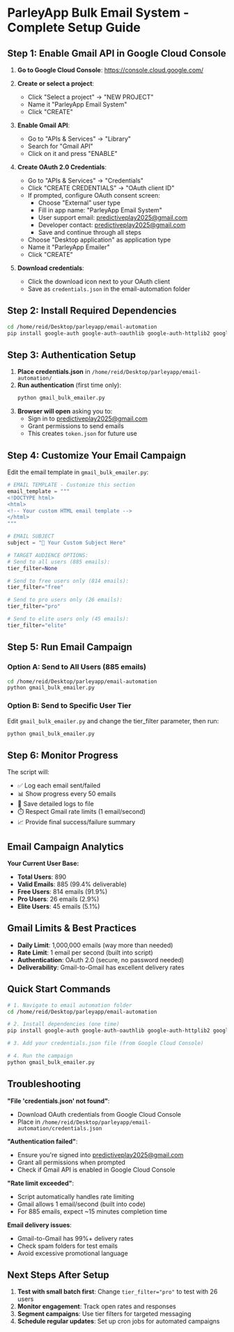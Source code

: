 # ParleyApp Bulk Email System - Complete Setup Guide

## Step 1: Enable Gmail API in Google Cloud Console

1. **Go to Google Cloud Console**: https://console.cloud.google.com/
2. **Create or select a project**:
   - Click "Select a project" → "NEW PROJECT"
   - Name it "ParleyApp Email System"
   - Click "CREATE"

3. **Enable Gmail API**:
   - Go to "APIs & Services" → "Library"
   - Search for "Gmail API"
   - Click on it and press "ENABLE"

4. **Create OAuth 2.0 Credentials**:
   - Go to "APIs & Services" → "Credentials"
   - Click "CREATE CREDENTIALS" → "OAuth client ID"
   - If prompted, configure OAuth consent screen:
     - Choose "External" user type
     - Fill in app name: "ParleyApp Email System"
     - User support email: predictiveplay2025@gmail.com
     - Developer contact: predictiveplay2025@gmail.com
     - Save and continue through all steps
   - Choose "Desktop application" as application type
   - Name it "ParleyApp Emailer"
   - Click "CREATE"

5. **Download credentials**:
   - Click the download icon next to your OAuth client
   - Save as `credentials.json` in the email-automation folder

## Step 2: Install Required Dependencies

```bash
cd /home/reid/Desktop/parleyapp/email-automation
pip install google-auth google-auth-oauthlib google-auth-httplib2 google-api-python-client supabase
```

## Step 3: Authentication Setup

1. **Place credentials.json** in `/home/reid/Desktop/parleyapp/email-automation/`
2. **Run authentication** (first time only):
   ```bash
   python gmail_bulk_emailer.py
   ```
3. **Browser will open** asking you to:
   - Sign in to predictiveplay2025@gmail.com
   - Grant permissions to send emails
   - This creates `token.json` for future use

## Step 4: Customize Your Email Campaign

Edit the email template in `gmail_bulk_emailer.py`:

```python
# EMAIL TEMPLATE - Customize this section
email_template = """
<!DOCTYPE html>
<html>
<!-- Your custom HTML email template -->
</html>
"""

# EMAIL SUBJECT
subject = "🚀 Your Custom Subject Here"

# TARGET AUDIENCE OPTIONS:
# Send to all users (885 emails):
tier_filter=None

# Send to free users only (814 emails):
tier_filter="free"

# Send to pro users only (26 emails):
tier_filter="pro"

# Send to elite users only (45 emails):
tier_filter="elite"
```

## Step 5: Run Email Campaign

### Option A: Send to All Users (885 emails)
```bash
cd /home/reid/Desktop/parleyapp/email-automation
python gmail_bulk_emailer.py
```

### Option B: Send to Specific User Tier
Edit `gmail_bulk_emailer.py` and change the tier_filter parameter, then run:
```bash
python gmail_bulk_emailer.py
```

## Step 6: Monitor Progress

The script will:
- ✅ Log each email sent/failed
- 📊 Show progress every 50 emails
- 💾 Save detailed logs to file
- ⏱️ Respect Gmail rate limits (1 email/second)
- 📈 Provide final success/failure summary

## Email Campaign Analytics

**Your Current User Base:**
- **Total Users**: 890
- **Valid Emails**: 885 (99.4% deliverable)
- **Free Users**: 814 emails (91.9%)
- **Pro Users**: 26 emails (2.9%)
- **Elite Users**: 45 emails (5.1%)

## Gmail Limits & Best Practices

- **Daily Limit**: 1,000,000 emails (way more than needed)
- **Rate Limit**: 1 email per second (built into script)
- **Authentication**: OAuth 2.0 (secure, no password needed)
- **Deliverability**: Gmail-to-Gmail has excellent delivery rates

## Quick Start Commands

```bash
# 1. Navigate to email automation folder
cd /home/reid/Desktop/parleyapp/email-automation

# 2. Install dependencies (one time)
pip install google-auth google-auth-oauthlib google-auth-httplib2 google-api-python-client supabase

# 3. Add your credentials.json file (from Google Cloud Console)

# 4. Run the campaign
python gmail_bulk_emailer.py
```

## Troubleshooting

**"File 'credentials.json' not found"**:
- Download OAuth credentials from Google Cloud Console
- Place in `/home/reid/Desktop/parleyapp/email-automation/credentials.json`

**"Authentication failed"**:
- Ensure you're signed into predictiveplay2025@gmail.com
- Grant all permissions when prompted
- Check if Gmail API is enabled in Google Cloud Console

**"Rate limit exceeded"**:
- Script automatically handles rate limiting
- Gmail allows 1 email/second (built into code)
- For 885 emails, expect ~15 minutes completion time

**Email delivery issues**:
- Gmail-to-Gmail has 99%+ delivery rates
- Check spam folders for test emails
- Avoid excessive promotional language

## Next Steps After Setup

1. **Test with small batch first**: Change `tier_filter="pro"` to test with 26 users
2. **Monitor engagement**: Track open rates and responses
3. **Segment campaigns**: Use tier filters for targeted messaging
4. **Schedule regular updates**: Set up cron jobs for automated campaigns
